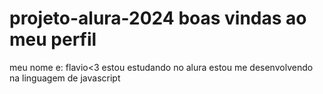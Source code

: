# projeto-alura-2024 boas vindas ao meu perfil
meu nome e: flavio<3
estou estudando no alura
estou me desenvolvendo na linguagem de javascript
